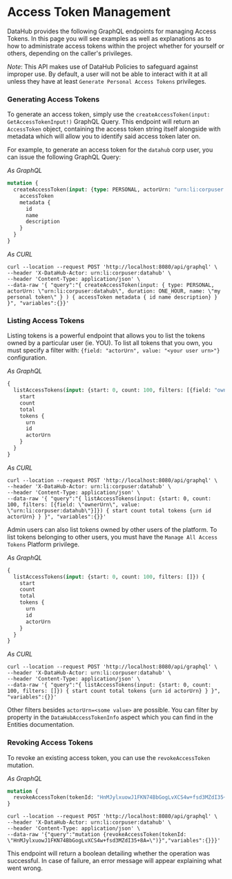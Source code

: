 # Access Token Management

DataHub provides the following GraphQL endpoints for managing Access Tokens. In this page you will see examples as well
as explanations as to how to administrate access tokens within the project whether for yourself or others, depending on the caller's privileges.

*Note*: This API makes use of DataHub Policies to safeguard against improper use. By default, a user will not be able to interact with it at all unless they have at least `Generate Personal Access Tokens` privileges.

### Generating Access Tokens

To generate an access token, simply use the `createAccessToken(input: GetAccessTokenInput!)` GraphQL Query.
This endpoint will return an `AccessToken` object, containing the access token string itself alongside with metadata
which will allow you to identify said access token later on.

For example, to generate an access token for the `datahub` corp user, you can issue the following GraphQL Query:

*As GraphQL*

```graphql
mutation {
  createAccessToken(input: {type: PERSONAL, actorUrn: "urn:li:corpuser:datahub", duration: ONE_HOUR, name: "my personal token"}) {
    accessToken
    metadata {
      id
      name
      description
    }
  }
}
```

*As CURL*

```curl
curl --location --request POST 'http://localhost:8080/api/graphql' \
--header 'X-DataHub-Actor: urn:li:corpuser:datahub' \
--header 'Content-Type: application/json' \
--data-raw '{ "query":"{ createAccessToken(input: { type: PERSONAL, actorUrn: \"urn:li:corpuser:datahub\", duration: ONE_HOUR, name: \"my personal token\" } ) { accessToken metadata { id name description} } }", "variables":{}}'
```

### Listing Access Tokens

Listing tokens is a powerful endpoint that allows you to list the tokens owned by a particular user (ie. YOU). 
To list all tokens that you own, you must specify a filter with: `{field: "actorUrn", value: "<your user urn>"}` configuration. 

*As GraphQL*

```graphql
{
  listAccessTokens(input: {start: 0, count: 100, filters: [{field: "ownerUrn", value: "urn:li:corpuser:datahub"}]}) {
    start
    count
    total
    tokens {
      urn
      id
      actorUrn
    }
  }
}
```

*As CURL*

```curl
curl --location --request POST 'http://localhost:8080/api/graphql' \
--header 'X-DataHub-Actor: urn:li:corpuser:datahub' \
--header 'Content-Type: application/json' \
--data-raw '{ "query":"{ listAccessTokens(input: {start: 0, count: 100, filters: [{field: \"ownerUrn\", value: \"urn:li:corpuser:datahub\"}]}) { start count total tokens {urn id actorUrn} } }", "variables":{}}'
```

Admin users can also list tokens owned by other users of the platform. To list tokens belonging to other users, you must have the `Manage All Access Tokens` Platform privilege. 

*As GraphQL*

```graphql
{
  listAccessTokens(input: {start: 0, count: 100, filters: []}) {
    start
    count
    total
    tokens {
      urn
      id
      actorUrn
    }
  }
}
```

*As CURL*

```curl
curl --location --request POST 'http://localhost:8080/api/graphql' \
--header 'X-DataHub-Actor: urn:li:corpuser:datahub' \
--header 'Content-Type: application/json' \
--data-raw '{ "query":"{ listAccessTokens(input: {start: 0, count: 100, filters: []}) { start count total tokens {urn id actorUrn} } }", "variables":{}}'
```

Other filters besides `actorUrn=<some value>` are possible. You can filter by property in the `DataHubAccessTokenInfo` aspect which you can find in the Entities documentation.

### Revoking Access Tokens

To revoke an existing access token, you can use the `revokeAccessToken` mutation. 

*As GraphQL*

```graphql
mutation {
  revokeAccessToken(tokenId: "HnMJylxuowJ1FKN74BbGogLvXCS4w+fsd3MZdI35+8A=")
}
```

```curl
curl --location --request POST 'http://localhost:8080/api/graphql' \
--header 'X-DataHub-Actor: urn:li:corpuser:datahub' \
--header 'Content-Type: application/json' \
--data-raw '{"query":"mutation {revokeAccessToken(tokenId: \"HnMJylxuowJ1FKN74BbGogLvXCS4w+fsd3MZdI35+8A=\")}","variables":{}}}'
```

This endpoint will return a boolean detailing whether the operation was successful. In case of failure, an error message will appear explaining what went wrong.
